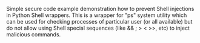 Simple secure code example demonstration how to prevent Shell injections in Python Shell wrappers. This is a wrapper for "ps" system utility which can be used for checking processes of particular user (or all available) but do not allow using Shell special sequences (like && ; > < >>, etc) to inject malicious commands.
